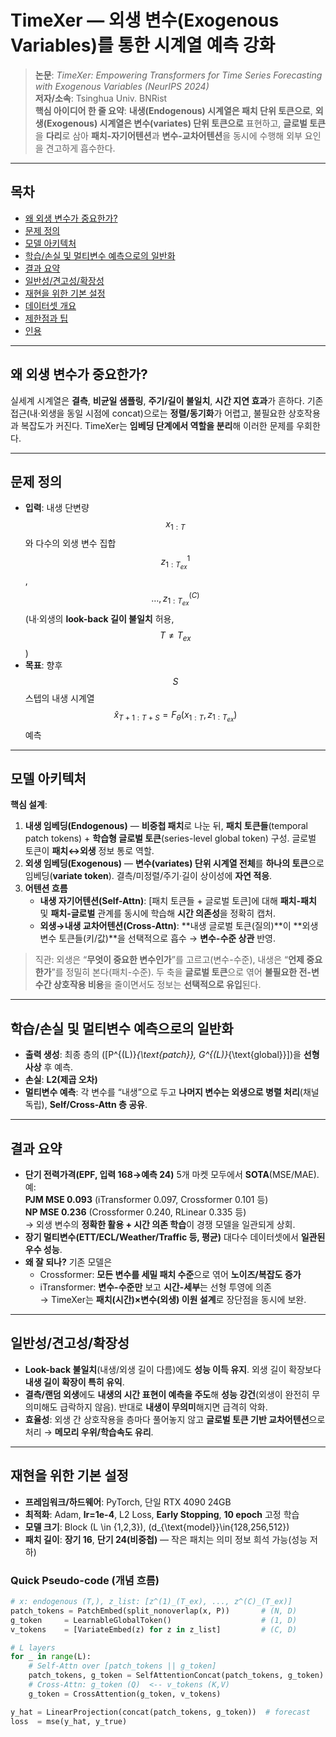 # TimeXer — 외생 변수(Exogenous Variables)를 통한 시계열 예측 강화

> **논문**: *TimeXer: Empowering Transformers for Time Series Forecasting with Exogenous Variables (NeurIPS 2024)*  
> **저자/소속**: Tsinghua Univ. BNRist  
> **핵심 아이디어 한 줄 요약**: **내생(Endogenous) 시계열은 패치 단위 토큰으로**, **외생(Exogenous) 시계열은 변수(variates) 단위 토큰으로** 표현하고, **글로벌 토큰**을 **다리**로 삼아 **패치-자기어텐션**과 **변수-교차어텐션**을 동시에 수행해 외부 요인을 견고하게 흡수한다.

---

## 목차
- [왜 외생 변수가 중요한가?](#왜-외생-변수가-중요한가)
- [문제 정의](#문제-정의)
- [모델 아키텍처](#모델-아키텍처)
- [학습/손실 및 멀티변수 예측으로의 일반화](#학습손실-및-멀티변수-예측으로의-일반화)
- [결과 요약](#결과-요약)
- [일반성/견고성/확장성](#일반성견고성확장성)
- [재현을 위한 기본 설정](#재현을-위한-기본-설정)
- [데이터셋 개요](#데이터셋-개요)
- [제한점과 팁](#제한점과-팁)
- [인용](#인용)

---

## 왜 외생 변수가 중요한가?
실세계 시계열은 **결측**, **비균일 샘플링**, **주기/길이 불일치**, **시간 지연 효과**가 흔하다. 기존 접근(내·외생을 동일 시점에 concat)으로는 **정렬/동기화**가 어렵고, 불필요한 상호작용과 복잡도가 커진다. TimeXer는 **임베딩 단계에서 역할을 분리**해 이러한 문제를 우회한다.

---

## 문제 정의
- **입력**: 내생 단변량 $$x_{1:T}$$ 와 다수의 외생 변수 집합 $$z^{1}_{1:T_{ex}}$$ , $$\dots,z^{(C)}_{1:T_{ex}}$$
  (내·외생의 **look-back 길이 불일치** 허용, $$T\neq T_{ex}$$ )  
- **목표**: 향후 $$S$$ 스텝의 내생 시계열 $$\hat{x}_{T+1:T+S}=F_\theta(x_{1:T},z_{1:T_{ex}})$$ 예측

---

## 모델 아키텍처
**핵심 설계**:  
1) **내생 임베딩(Endogenous)** — **비중첩 패치**로 나눈 뒤, **패치 토큰들**(temporal patch tokens) + **학습형 글로벌 토큰**(series-level global token) 구성. 글로벌 토큰이 **패치↔외생** 정보 통로 역할.  
2) **외생 임베딩(Exogenous)** — **변수(variates) 단위 시계열 전체**를 **하나의 토큰**으로 임베딩(**variate token**). 결측/미정렬/주기·길이 상이성에 **자연 적응**.  
3) **어텐션 흐름**  
   - **내생 자기어텐션(Self-Attn)**: [패치 토큰들 + 글로벌 토큰]에 대해 **패치-패치** 및 **패치-글로벌** 관계를 동시에 학습해 **시간 의존성**을 정확히 캡처.  
   - **외생→내생 교차어텐션(Cross-Attn)**: **내생 글로벌 토큰(질의)**이 **외생 변수 토큰들(키/값)**을 선택적으로 흡수 → **변수-수준 상관** 반영.  

> 직관: 외생은 “**무엇이 중요한 변수인가**”를 고르고(변수-수준), 내생은 “**언제 중요한가**”를 정밀히 본다(패치-수준). 두 축을 **글로벌 토큰**으로 엮어 **불필요한 전-변수간 상호작용 비용**을 줄이면서도 정보는 **선택적으로 유입**된다.

---

## 학습/손실 및 멀티변수 예측으로의 일반화
- **출력 생성**: 최종 층의 \([P^{(L)}_{\text{patch}}, G^{(L)}_{\text{global}}]\)을 **선형 사상** 후 예측.  
- **손실**: **L2(제곱 오차)**  
- **멀티변수 예측**: 각 변수를 “내생”으로 두고 **나머지 변수는 외생으로 병렬 처리**(채널 독립), **Self/Cross-Attn 층 공유**.

---

## 결과 요약
- **단기 전력가격(EPF, 입력 168→예측 24)** 5개 마켓 모두에서 **SOTA**(MSE/MAE). 예:  
  **PJM MSE 0.093** (iTransformer 0.097, Crossformer 0.101 등)  
  **NP MSE 0.236** (Crossformer 0.240, RLinear 0.335 등)  
  → 외생 변수의 **정확한 활용 + 시간 의존 학습**이 경쟁 모델을 일관되게 상회.  
- **장기 멀티변수(ETT/ECL/Weather/Traffic 등, 평균)** 대다수 데이터셋에서 **일관된 우수 성능**.  
- **왜 잘 되나?** 기존 모델은  
  - Crossformer: **모든 변수를 세밀 패치 수준**으로 엮어 **노이즈/복잡도 증가**  
  - iTransformer: **변수-수준만** 보고 **시간-세부**는 선형 투영에 의존  
  → TimeXer는 **패치(시간)×변수(외생) 이원 설계**로 장단점을 동시에 보완.

---

## 일반성/견고성/확장성
- **Look-back 불일치**(내생/외생 길이 다름)에도 **성능 이득 유지**. 외생 길이 확장보다 **내생 길이 확장이 특히 유익**.  
- **결측/랜덤 외생**에도 **내생의 시간 표현이 예측을 주도**해 **성능 강건**(외생이 완전히 무의미해도 급락하지 않음). 반대로 **내생이 무의미**해지면 급격히 악화.  
- **효율성**: 외생 간 상호작용을 층마다 풀어놓지 않고 **글로벌 토큰 기반 교차어텐션**으로 처리 → **메모리 우위/학습속도 유리**.

---

## 재현을 위한 기본 설정
- **프레임워크/하드웨어**: PyTorch, 단일 RTX 4090 24GB  
- **최적화**: Adam, **lr=1e-4**, L2 Loss, **Early Stopping**, **10 epoch** 고정 학습  
- **모델 크기**: Block \(L \in \{1,2,3\}\), \(d_{\text{model}}\in\{128,256,512\}\)  
- **패치 길이**: **장기 16**, **단기 24(비중첩)** — 작은 패치는 의미 정보 희석 가능(성능 저하)

### Quick Pseudo-code (개념 흐름)
```python
# x: endogenous (T,), z_list: [z^(1)_(T_ex), ..., z^(C)_(T_ex)]
patch_tokens = PatchEmbed(split_nonoverlap(x, P))       # (N, D)
g_token     = LearnableGlobalToken()                    # (1, D)
v_tokens    = [VariateEmbed(z) for z in z_list]         # (C, D)

# L layers
for _ in range(L):
    # Self-Attn over [patch_tokens || g_token]
    patch_tokens, g_token = SelfAttentionConcat(patch_tokens, g_token)
    # Cross-Attn: g_token (Q)  <-- v_tokens (K,V)
    g_token = CrossAttention(g_token, v_tokens)

y_hat = LinearProjection(concat(patch_tokens, g_token))  # forecast
loss  = mse(y_hat, y_true)
